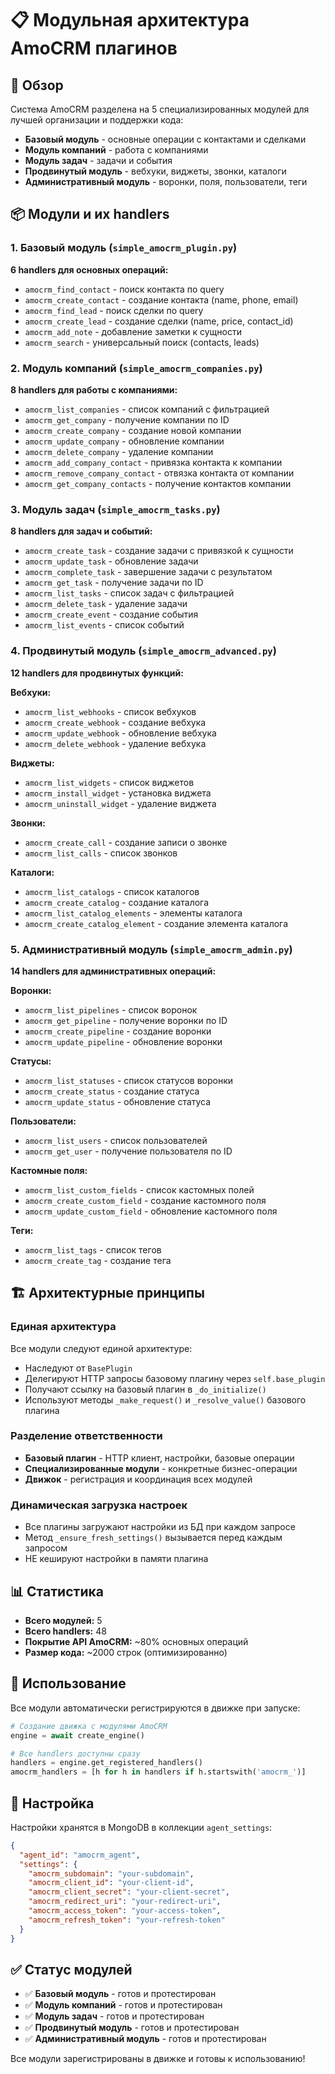 # 📋 Модульная архитектура AmoCRM плагинов

## 🎯 Обзор

Система AmoCRM разделена на 5 специализированных модулей для лучшей организации и поддержки кода:

- **Базовый модуль** - основные операции с контактами и сделками
- **Модуль компаний** - работа с компаниями
- **Модуль задач** - задачи и события
- **Продвинутый модуль** - вебхуки, виджеты, звонки, каталоги
- **Административный модуль** - воронки, поля, пользователи, теги

## 📦 Модули и их handlers

### 1. Базовый модуль (`simple_amocrm_plugin.py`)
**6 handlers для основных операций:**

- `amocrm_find_contact` - поиск контакта по query
- `amocrm_create_contact` - создание контакта (name, phone, email)
- `amocrm_find_lead` - поиск сделки по query
- `amocrm_create_lead` - создание сделки (name, price, contact_id)
- `amocrm_add_note` - добавление заметки к сущности
- `amocrm_search` - универсальный поиск (contacts, leads)

### 2. Модуль компаний (`simple_amocrm_companies.py`)
**8 handlers для работы с компаниями:**

- `amocrm_list_companies` - список компаний с фильтрацией
- `amocrm_get_company` - получение компании по ID
- `amocrm_create_company` - создание новой компании
- `amocrm_update_company` - обновление компании
- `amocrm_delete_company` - удаление компании
- `amocrm_add_company_contact` - привязка контакта к компании
- `amocrm_remove_company_contact` - отвязка контакта от компании
- `amocrm_get_company_contacts` - получение контактов компании

### 3. Модуль задач (`simple_amocrm_tasks.py`)
**8 handlers для задач и событий:**

- `amocrm_create_task` - создание задачи с привязкой к сущности
- `amocrm_update_task` - обновление задачи
- `amocrm_complete_task` - завершение задачи с результатом
- `amocrm_get_task` - получение задачи по ID
- `amocrm_list_tasks` - список задач с фильтрацией
- `amocrm_delete_task` - удаление задачи
- `amocrm_create_event` - создание события
- `amocrm_list_events` - список событий

### 4. Продвинутый модуль (`simple_amocrm_advanced.py`)
**12 handlers для продвинутых функций:**

**Вебхуки:**
- `amocrm_list_webhooks` - список вебхуков
- `amocrm_create_webhook` - создание вебхука
- `amocrm_update_webhook` - обновление вебхука
- `amocrm_delete_webhook` - удаление вебхука

**Виджеты:**
- `amocrm_list_widgets` - список виджетов
- `amocrm_install_widget` - установка виджета
- `amocrm_uninstall_widget` - удаление виджета

**Звонки:**
- `amocrm_create_call` - создание записи о звонке
- `amocrm_list_calls` - список звонков

**Каталоги:**
- `amocrm_list_catalogs` - список каталогов
- `amocrm_create_catalog` - создание каталога
- `amocrm_list_catalog_elements` - элементы каталога
- `amocrm_create_catalog_element` - создание элемента каталога

### 5. Административный модуль (`simple_amocrm_admin.py`)
**14 handlers для административных операций:**

**Воронки:**
- `amocrm_list_pipelines` - список воронок
- `amocrm_get_pipeline` - получение воронки по ID
- `amocrm_create_pipeline` - создание воронки
- `amocrm_update_pipeline` - обновление воронки

**Статусы:**
- `amocrm_list_statuses` - список статусов воронки
- `amocrm_create_status` - создание статуса
- `amocrm_update_status` - обновление статуса

**Пользователи:**
- `amocrm_list_users` - список пользователей
- `amocrm_get_user` - получение пользователя по ID

**Кастомные поля:**
- `amocrm_list_custom_fields` - список кастомных полей
- `amocrm_create_custom_field` - создание кастомного поля
- `amocrm_update_custom_field` - обновление кастомного поля

**Теги:**
- `amocrm_list_tags` - список тегов
- `amocrm_create_tag` - создание тега

## 🏗️ Архитектурные принципы

### Единая архитектура
Все модули следуют единой архитектуре:
- Наследуют от `BasePlugin`
- Делегируют HTTP запросы базовому плагину через `self.base_plugin`
- Получают ссылку на базовый плагин в `_do_initialize()`
- Используют методы `_make_request()` и `_resolve_value()` базового плагина

### Разделение ответственности
- **Базовый плагин** - HTTP клиент, настройки, базовые операции
- **Специализированные модули** - конкретные бизнес-операции
- **Движок** - регистрация и координация всех модулей

### Динамическая загрузка настроек
- Все плагины загружают настройки из БД при каждом запросе
- Метод `_ensure_fresh_settings()` вызывается перед каждым запросом
- НЕ кешируют настройки в памяти плагина

## 📊 Статистика

- **Всего модулей:** 5
- **Всего handlers:** 48
- **Покрытие API AmoCRM:** ~80% основных операций
- **Размер кода:** ~2000 строк (оптимизированно)

## 🚀 Использование

Все модули автоматически регистрируются в движке при запуске:

```python
# Создание движка с модулями AmoCRM
engine = await create_engine()

# Все handlers доступны сразу
handlers = engine.get_registered_handlers()
amocrm_handlers = [h for h in handlers if h.startswith('amocrm_')]
```

## 🔧 Настройка

Настройки хранятся в MongoDB в коллекции `agent_settings`:

```json
{
  "agent_id": "amocrm_agent",
  "settings": {
    "amocrm_subdomain": "your-subdomain",
    "amocrm_client_id": "your-client-id",
    "amocrm_client_secret": "your-client-secret",
    "amocrm_redirect_uri": "your-redirect-uri",
    "amocrm_access_token": "your-access-token",
    "amocrm_refresh_token": "your-refresh-token"
  }
}
```

## ✅ Статус модулей

- ✅ **Базовый модуль** - готов и протестирован
- ✅ **Модуль компаний** - готов и протестирован  
- ✅ **Модуль задач** - готов и протестирован
- ✅ **Продвинутый модуль** - готов и протестирован
- ✅ **Административный модуль** - готов и протестирован

Все модули зарегистрированы в движке и готовы к использованию! 